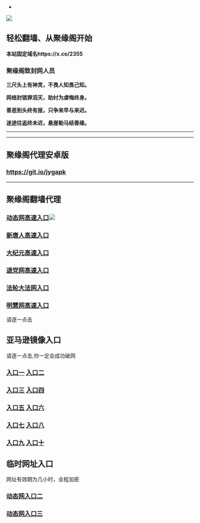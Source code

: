 * 
![](https://raw.githubusercontent.com/hao369/a/master/j.jpg)



## 轻松翻墙、从聚缘阁开始

**本站固定域名https://x.co/2355**

### 聚缘阁致封网人员

**三尺头上有神灵，不畏人知畏己知。**

**网络封锁罪滔天，助纣为虐悔终身。**

**善恶到头终有报，只争来早与来迟。**

**迷途往返终未迟，悬崖勒马结善缘。**





***







***


##  聚缘阁代理安卓版

### https://git.io/jygapk


***


## 聚缘阁翻墙代理 

### [动态网高速入口](https://49uc4u3wm3.execute-api.us-west-1.amazonaws.com/25478-7u/?id=2)![](https://raw.githubusercontent.com/hao369/a/master/jygdl.gif)

### [新唐人高速入口](https://49uc4u3wm3.execute-api.us-west-1.amazonaws.com/25478-7u/?id=5)

### [大纪元高速入口](https://49uc4u3wm3.execute-api.us-west-1.amazonaws.com/25478-7u/?id=7)

### [退党网高速入口](https://49uc4u3wm3.execute-api.us-west-1.amazonaws.com/25478-7u/?id=8)

### [法轮大法网入口](https://49uc4u3wm3.execute-api.us-west-1.amazonaws.com/25478-7u/?id=15)

### [明慧网高速入口](https://49uc4u3wm3.execute-api.us-west-1.amazonaws.com/25478-7u/?id=3)




请逐一点击

## 亚马逊镜像入口 

请逐一点击,你一定会成功破网

### **[入口一](https://s3-ap-southeast-2.amazonaws.com/jyg1/jyg.html)** **[入口二]( https://s3.eu-west-2.amazonaws.com/jyg2/jyg.html)**


### **[入口三](https://s3.eu-central-1.amazonaws.com/jyg3/jyg.html)**  **[入口四](https://s3-ap-southeast-1.amazonaws.com/jyg4/jyg.html)**

### **[入口五](https://s3.ap-south-1.amazonaws.com/jyg5/jyg.html)**  **[入口六](https://s3-us-west-1.amazonaws.com/jyg6/jyg.html)**


###  **[入口七](https://s3-us-west-2.amazonaws.com/jyg7/jyg.html)**  **[入口八](https://s3-eu-west-1.amazonaws.com/jyg8/jyg.html)**


###  **[入口九](https://s3-ap-northeast-1.amazonaws.com/jyg9/jyg.html)**  **[入口十](https://s3.amazonaws.com/dtw/jyg.html)**



## 临时网址入口 

网址有效期为几小时，全程加密

### [动态网入口二](https://x.co/ddg)

### [动态网入口三](https://x.co/ddf)



